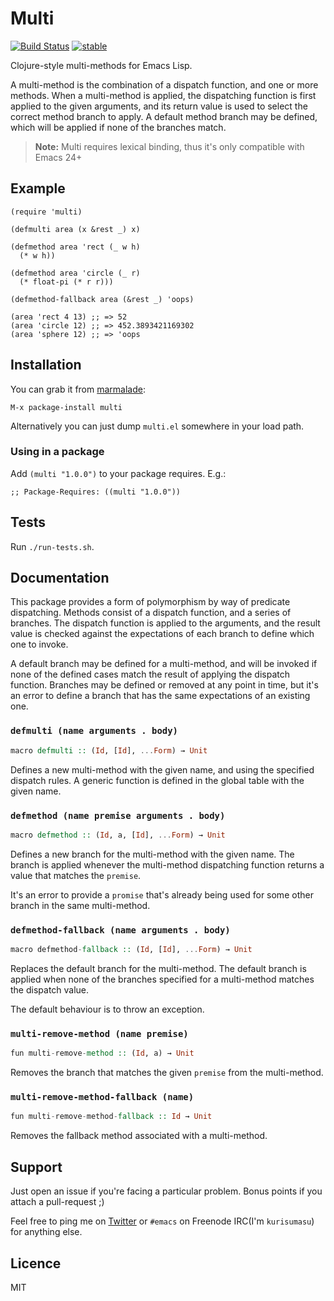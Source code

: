 Multi
=====

[![Build Status](https://secure.travis-ci.org/kurisuwhyte/emacs-multi.png)](http://travis-ci.org/kurisuwhyte/emacs-multi)
[![stable](http://hughsk.github.io/stability-badges/dist/stable.svg)](http://github.com/hughsk/stability-badges)

Clojure-style multi-methods for Emacs Lisp.

A multi-method is the combination of a dispatch function, and one or
more methods. When a multi-method is applied, the dispatching function
is first applied to the given arguments, and its return value is used to
select the correct method branch to apply. A default method branch may
be defined, which will be applied if none of the branches match.

> **Note:** Multi requires lexical binding, thus it's only compatible
> with Emacs 24+


## Example

```elisp
(require 'multi)

(defmulti area (x &rest _) x)

(defmethod area 'rect (_ w h)
  (* w h))

(defmethod area 'circle (_ r)
  (* float-pi (* r r)))

(defmethod-fallback area (&rest _) 'oops)

(area 'rect 4 13) ;; => 52
(area 'circle 12) ;; => 452.3893421169302
(area 'sphere 12) ;; => 'oops
```


## Installation

You can grab it from [marmalade](http://marmalade-repo.org/):

    M-x package-install multi

Alternatively you can just dump `multi.el` somewhere in your load path.


### Using in a package

Add `(multi "1.0.0")` to your package requires. E.g.:

    ;; Package-Requires: ((multi "1.0.0"))


## Tests

Run `./run-tests.sh`.


## Documentation

This package provides a form of polymorphism by way of predicate
dispatching. Methods consist of a dispatch function, and a series of
branches. The dispatch function is applied to the arguments, and the
result value is checked against the expectations of each branch to
define which one to invoke.

A default branch may be defined for a multi-method, and will be invoked
if none of the defined cases match the result of applying the dispatch
function. Branches may be defined or removed at any point in time, but
it's an error to define a branch that has the same expectations of an
existing one.


### `defmulti (name arguments . body)`

```hs
macro defmulti :: (Id, [Id], ...Form) → Unit
```

Defines a new multi-method with the given name, and using the specified
dispatch rules. A generic function is defined in the global table with
the given name.


### `defmethod (name premise arguments . body)`

```hs
macro defmethod :: (Id, a, [Id], ...Form) → Unit
```

Defines a new branch for the multi-method with the given name. The
branch is applied whenever the multi-method dispatching function returns
a value that matches the `premise`.

It's an error to provide a `promise` that's already being used for some
other branch in the same multi-method.


### `defmethod-fallback (name arguments . body)`

```hs
macro defmethod-fallback :: (Id, [Id], ...Form) → Unit
```

Replaces the default branch for the multi-method. The default branch is
applied when none of the branches specified for a multi-method matches
the dispatch value.

The default behaviour is to throw an exception.


### `multi-remove-method (name premise)`

```hs
fun multi-remove-method :: (Id, a) → Unit
```

Removes the branch that matches the given `premise` from the
multi-method.


### `multi-remove-method-fallback (name)`

```hs
fun multi-remove-method-fallback :: Id → Unit
```

Removes the fallback method associated with a multi-method.


## Support

Just open an issue if you're facing a particular problem. Bonus points
if you attach a pull-request ;)

Feel free to ping me on [Twitter](http://twitter.com/kurisuwhyte) or
`#emacs` on Freenode IRC(I'm `kurisumasu`) for anything else.


## Licence

MIT





